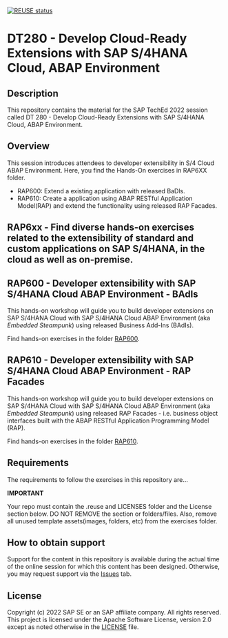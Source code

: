 [![REUSE status](https://api.reuse.software/badge/github.com/SAP-samples/teched2022-DT280)](https://api.reuse.software/info/github.com/SAP-samples/teched2022-DT280)

# DT280 - Develop Cloud-Ready Extensions with SAP S/4HANA Cloud, ABAP Environment

## Description

This repository contains the material for the SAP TechEd 2022 session called DT 280 - Develop Cloud-Ready Extensions with SAP S/4HANA Cloud, ABAP Environment.  

## Overview

This session introduces attendees to developer extensibility in S/4 Cloud ABAP Environment. Here, you find the Hands-On exercises in RAP6XX folder.<br/>

- RAP600: Extend a existing application with released BaDls. <br/>
- RAP610: Create a application using ABAP RESTful Application Model(RAP) and extend the functionality using released RAP Facades.

## RAP6xx  - Find diverse hands-on exercises related to the extensibility of standard and custom applications on SAP S/4HANA, in the cloud as well as on-premise.

## RAP600 - Developer extensibility with SAP S/4HANA Cloud ABAP Environment - BAdIs
This hands-on workshop will guide you to build developer extensions on SAP S/4HANA Cloud with SAP S/4HANA Cloud ABAP Environment (aka _Embedded Steampunk_) using released Business Add-Ins (BAdIs).

Find hands-on exercises in the folder [RAP600](RAP6xx/RAP600).

## RAP610 - Developer extensibility with SAP S/4HANA Cloud ABAP Environment - RAP Facades
This hands-on workshop will guide you to build developer extensions on SAP S/4HANA Cloud with SAP S/4HANA Cloud ABAP Environment (aka _Embedded Steampunk_) using released RAP Facades - i.e. business object interfaces built with the ABAP RESTful Application Programming Model (RAP).

Find hands-on exercises in the folder [RAP610](RAP6xx/RAP610).

## Requirements

The requirements to follow the exercises in this repository are... 


**IMPORTANT**

Your repo must contain the .reuse and LICENSES folder and the License section below. DO NOT REMOVE the section or folders/files. Also, remove all unused template assets(images, folders, etc) from the exercises folder. 

## How to obtain support

Support for the content in this repository is available during the actual time of the online session for which this content has been designed. Otherwise, you may request support via the [Issues](../../issues) tab.

## License
Copyright (c) 2022 SAP SE or an SAP affiliate company. All rights reserved. This project is licensed under the Apache Software License, version 2.0 except as noted otherwise in the [LICENSE](LICENSES/Apache-2.0.txt) file.
